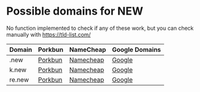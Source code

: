 # Possible domains for NEW

No function implemented to check if any of these work, but you can check manually with https://tld-list.com/

| Domain | Porkbun | NameCheap | Google Domains |
|---|---|---|---|
| .new | [Porkbun](https://porkbun.com/checkout/search?prb=e814663da1&tlds=&idnLanguage=&search=search&q=.new) | [Namecheap](https://www.namecheap.com/domains/registration/results/?domain=.new) | [Google](https://domains.google.com/registrar/search?searchTerm=.new) |
| k.new | [Porkbun](https://porkbun.com/checkout/search?prb=e814663da1&tlds=&idnLanguage=&search=search&q=k.new) | [Namecheap](https://www.namecheap.com/domains/registration/results/?domain=k.new) | [Google](https://domains.google.com/registrar/search?searchTerm=k.new) |
| re.new | [Porkbun](https://porkbun.com/checkout/search?prb=e814663da1&tlds=&idnLanguage=&search=search&q=re.new) | [Namecheap](https://www.namecheap.com/domains/registration/results/?domain=re.new) | [Google](https://domains.google.com/registrar/search?searchTerm=re.new) |
